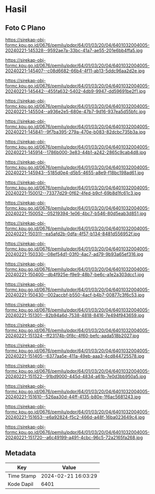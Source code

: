 # Hasil

## Foto C Plano

https://sirekap-obj-formc.kpu.go.id/0676/pemilu/pdpr/64/01/03/20/04/6401032004005-20240221-145328--9592ae7a-33bc-41a7-ae55-201e6bb4ffa5.jpg

https://sirekap-obj-formc.kpu.go.id/0676/pemilu/pdpr/64/01/03/20/04/6401032004005-20240221-145407--c08d6682-66b4-4f11-ab13-5ddc96aa2d2e.jpg

https://sirekap-obj-formc.kpu.go.id/0676/pemilu/pdpr/64/01/03/20/04/6401032004005-20240221-145442--455fa632-5402-4db9-9947-dd59691be2f1.jpg

https://sirekap-obj-formc.kpu.go.id/0676/pemilu/pdpr/64/01/03/20/04/6401032004005-20240221-145504--a936e2e5-680e-47b7-9d16-937ea5d55bfc.jpg

https://sirekap-obj-formc.kpu.go.id/0676/pemilu/pdpr/64/01/03/20/04/6401032004005-20240221-145841--9f7ba395-279a-470e-b083-82dcbc735b3a.jpg

https://sirekap-obj-formc.kpu.go.id/0676/pemilu/pdpr/64/01/03/20/04/6401032004005-20240221-145914--1786b000-3e83-44b1-a242-2865c9cab4d8.jpg

https://sirekap-obj-formc.kpu.go.id/0676/pemilu/pdpr/64/01/03/20/04/6401032004005-20240221-145943--5185d0e4-d5b5-4655-a8e9-f18bc198ad61.jpg

https://sirekap-obj-formc.kpu.go.id/0676/pemilu/pdpr/64/01/03/20/04/6401032004005-20240221-150012--73377d29-0f62-4fed-b9cf-69b8d1fc61c3.jpg

https://sirekap-obj-formc.kpu.go.id/0676/pemilu/pdpr/64/01/03/20/04/6401032004005-20240221-150052--05219394-1e06-4bc7-b546-80d5eab3d851.jpg

https://sirekap-obj-formc.kpu.go.id/0676/pemilu/pdpr/64/01/03/20/04/6401032004005-20240221-150311--ea5afd2b-0dfa-4f57-b134-8481d556952f.jpg

https://sirekap-obj-formc.kpu.go.id/0676/pemilu/pdpr/64/01/03/20/04/6401032004005-20240221-150330--08ef54d1-03f0-4ac7-ad79-9b93a65ef316.jpg

https://sirekap-obj-formc.kpu.go.id/0676/pemilu/pdpr/64/01/03/20/04/6401032004005-20240221-150400--db4f925e-f9e9-48b7-be6c-a1e2a303dcc1.jpg

https://sirekap-obj-formc.kpu.go.id/0676/pemilu/pdpr/64/01/03/20/04/6401032004005-20240221-150430--002accbf-b550-4acf-b4b7-00877c3f6c53.jpg

https://sirekap-obj-formc.kpu.go.id/0676/pemilu/pdpr/64/01/03/20/04/6401032004005-20240221-151301--82b94a6d-7538-4818-8416-7e494f943659.jpg

https://sirekap-obj-formc.kpu.go.id/0676/pemilu/pdpr/64/01/03/20/04/6401032004005-20240221-151324--ff23174b-0f8c-4f60-befc-aada518b2027.jpg

https://sirekap-obj-formc.kpu.go.id/0676/pemilu/pdpr/64/01/03/20/04/6401032004005-20240221-151405--6377aa5e-411a-49eb-aaa3-4cd844725578.jpg

https://sirekap-obj-formc.kpu.go.id/0676/pemilu/pdpr/64/01/03/20/04/6401032004005-20240221-151522--91bd9000-445d-4834-a61b-7e0d3bb950a5.jpg

https://sirekap-obj-formc.kpu.go.id/0676/pemilu/pdpr/64/01/03/20/04/6401032004005-20240221-151610--526aa30d-44ff-4135-b80e-1f6ac5681243.jpg

https://sirekap-obj-formc.kpu.go.id/0676/pemilu/pdpr/64/01/03/20/04/6401032004005-20240221-151653--e6a92824-f5c2-466d-a48f-16ba023649c4.jpg

https://sirekap-obj-formc.kpu.go.id/0676/pemilu/pdpr/64/01/03/20/04/6401032004005-20240221-151720--a6c49199-a491-4cbc-96c5-72a2165fa268.jpg


## Metadata

| Key        | Value               |
| ---------- | ------------------- |
| Time Stamp | 2024-02-21 16:03:29 |
| Kode Dapil | 6401                |



